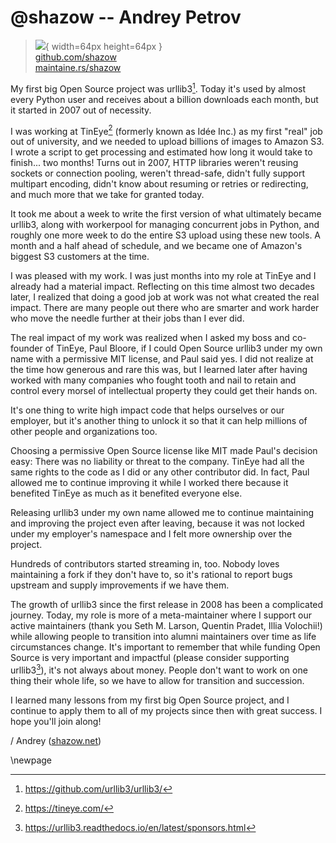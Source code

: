 # @shazow -- Andrey Petrov

> ![](https://github.com/shazow.png){ width=64px height=64px }  
> [github.com/shazow](https://github.com/shazow)  
> [maintaine.rs/shazow](https://maintaine.rs/shazow)

My first big Open Source project was urllib3[^98]. Today it's used by almost every Python user and receives about a billion downloads each month, but it started in 2007 out of necessity.

I was working at TinEye[^99] (formerly known as Idée Inc.) as my first "real" job out of university, and we needed to upload billions of images to Amazon S3. I wrote a script to get processing and estimated how long it would take to finish... two months! Turns out in 2007, HTTP libraries weren't reusing sockets or connection pooling, weren't thread-safe, didn't fully support multipart encoding, didn't know about resuming or retries or redirecting, and much more that we take for granted today.

It took me about a week to write the first version of what ultimately became urllib3, along with workerpool for managing concurrent jobs in Python, and roughly one more week to do the entire S3 upload using these new tools. A month and a half ahead of schedule, and we became one of Amazon's biggest S3 customers at the time.

I was pleased with my work. I was just months into my role at TinEye and I already had a material impact. Reflecting on this time almost two decades later, I realized that doing a good job at work was not what created the real impact. There are many people out there who are smarter and work harder who move the needle further at their jobs than I ever did.

The real impact of my work was realized when I asked my boss and co-founder of TinEye, Paul Bloore, if I could Open Source urllib3 under my own name with a permissive MIT license, and Paul said yes. I did not realize at the time how generous and rare this was, but I learned later after having worked with many companies who fought tooth and nail to retain and control every morsel of intellectual property they could get their hands on.

It's one thing to write high impact code that helps ourselves or our employer, but it's another thing to unlock it so that it can help millions of other people and organizations too.

Choosing a permissive Open Source license like MIT made Paul's decision easy: There was no liability or threat to the company. TinEye had all the same rights to the code as I did or any other contributor did. In fact, Paul allowed me to continue improving it while I worked there because it benefited TinEye as much as it benefited everyone else.

Releasing urllib3 under my own name allowed me to continue maintaining and improving the project even after leaving, because it was not locked under my employer's namespace and I felt more ownership over the project.

Hundreds of contributors started streaming in, too. Nobody loves maintaining a fork if they don't have to, so it's rational to report bugs upstream and supply improvements if we have them.

The growth of urllib3 since the first release in 2008 has been a complicated journey. Today, my role is more of a meta-maintainer where I support our active maintainers (thank you Seth M. Larson, Quentin Pradet, Illia Volochii!) while allowing people to transition into alumni maintainers over time as life circumstances change. It's important to remember that while funding Open Source is very important and impactful (please consider supporting urllib3[^100]), it's not always about money. People don't want to work on one thing their whole life, so we have to allow for transition and succession.

I learned many lessons from my first big Open Source project, and I continue to apply them to all of my projects since then with great success. I hope you'll join along!

/ Andrey ([shazow.net](https://shazow.net/))

\newpage


[^98]: https://github.com/urllib3/urllib3/
[^99]: https://tineye.com/
[^100]: https://urllib3.readthedocs.io/en/latest/sponsors.html
